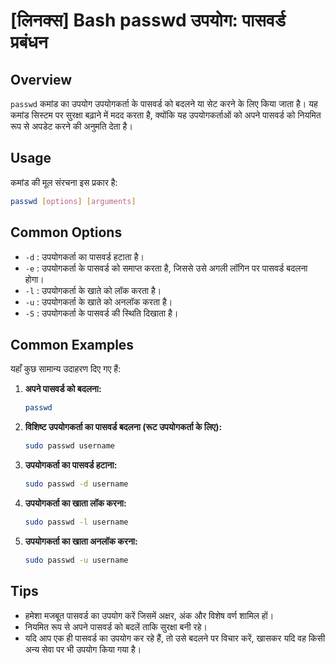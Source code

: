 # [लिनक्स] Bash passwd उपयोग: पासवर्ड प्रबंधन

## Overview
`passwd` कमांड का उपयोग उपयोगकर्ता के पासवर्ड को बदलने या सेट करने के लिए किया जाता है। यह कमांड सिस्टम पर सुरक्षा बढ़ाने में मदद करता है, क्योंकि यह उपयोगकर्ताओं को अपने पासवर्ड को नियमित रूप से अपडेट करने की अनुमति देता है।

## Usage
कमांड की मूल संरचना इस प्रकार है:
```bash
passwd [options] [arguments]
```

## Common Options
- `-d` : उपयोगकर्ता का पासवर्ड हटाता है।
- `-e` : उपयोगकर्ता के पासवर्ड को समाप्त करता है, जिससे उसे अगली लॉगिन पर पासवर्ड बदलना होगा।
- `-l` : उपयोगकर्ता के खाते को लॉक करता है।
- `-u` : उपयोगकर्ता के खाते को अनलॉक करता है।
- `-S` : उपयोगकर्ता के पासवर्ड की स्थिति दिखाता है।

## Common Examples
यहाँ कुछ सामान्य उदाहरण दिए गए हैं:

1. **अपने पासवर्ड को बदलना:**
   ```bash
   passwd
   ```

2. **विशिष्ट उपयोगकर्ता का पासवर्ड बदलना (रूट उपयोगकर्ता के लिए):**
   ```bash
   sudo passwd username
   ```

3. **उपयोगकर्ता का पासवर्ड हटाना:**
   ```bash
   sudo passwd -d username
   ```

4. **उपयोगकर्ता का खाता लॉक करना:**
   ```bash
   sudo passwd -l username
   ```

5. **उपयोगकर्ता का खाता अनलॉक करना:**
   ```bash
   sudo passwd -u username
   ```

## Tips
- हमेशा मजबूत पासवर्ड का उपयोग करें जिसमें अक्षर, अंक और विशेष वर्ण शामिल हों।
- नियमित रूप से अपने पासवर्ड को बदलें ताकि सुरक्षा बनी रहे।
- यदि आप एक ही पासवर्ड का उपयोग कर रहे हैं, तो उसे बदलने पर विचार करें, खासकर यदि वह किसी अन्य सेवा पर भी उपयोग किया गया है।